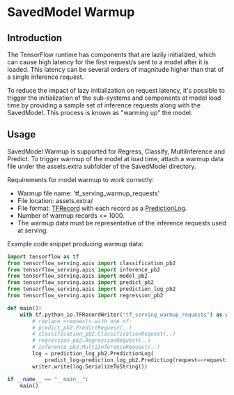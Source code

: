 # SavedModel Warmup

## Introduction

The TensorFlow runtime has components that are lazily initialized,
which can cause high latency for the first request/s sent to a model after it is
loaded. This latency can be several orders of magnitude higher than that of a
single inference request.

To reduce the impact of lazy initialization on request latency, it's possible to
trigger the initialization of the sub-systems and components at model load time
by providing a sample set of inference requests along with the SavedModel. This
process is known as "warming up" the model.

## Usage

SavedModel Warmup is supported for Regress, Classify, MultiInference and
Predict. To trigger warmup of the model at load time, attach a warmup data file
under the assets.extra subfolder of the SavedModel directory.

Requirements for model warmup to work correctly:

*   Warmup file name: 'tf_serving_warmup_requests'
*   File location: assets.extra/
*   File format:
    [TFRecord](https://www.tensorflow.org/tutorials/load_data/tfrecord#tfrecords_format_details)
    with each record as a
    [PredictionLog](https://github.com/tensorflow/serving/blob/master/tensorflow_serving/apis/prediction_log.proto#L40).
*   Number of warmup records <= 1000.
*   The warmup data must be representative of the inference requests used at
    serving.

Example code snippet producing warmup data:

```python
import tensorflow as tf
from tensorflow_serving.apis import classification_pb2
from tensorflow_serving.apis import inference_pb2
from tensorflow_serving.apis import model_pb2
from tensorflow_serving.apis import predict_pb2
from tensorflow_serving.apis import prediction_log_pb2
from tensorflow_serving.apis import regression_pb2

def main():
    with tf.python_io.TFRecordWriter("tf_serving_warmup_requests") as writer:
        # replace <request> with one of:
        # predict_pb2.PredictRequest(..)
        # classification_pb2.ClassificationRequest(..)
        # regression_pb2.RegressionRequest(..)
        # inference_pb2.MultiInferenceRequest(..)
        log = prediction_log_pb2.PredictionLog(
            predict_log=prediction_log_pb2.PredictLog(request=<request>))
        writer.write(log.SerializeToString())

if __name__ == "__main__":
    main()
```
